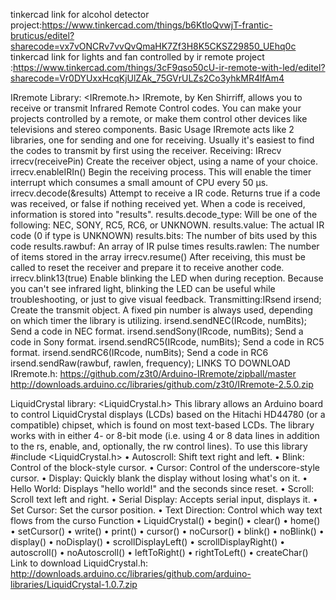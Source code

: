 tinkercad link for alcohol detector project:https://www.tinkercad.com/things/b6KtloQvwjT-frantic-bruticus/editel?sharecode=vx7vONCRv7vvQvQmaHK7Zf3H8K5CKSZ29850_UEhq0c
tinkercad link for lights and fan controlled by ir remote project :https://www.tinkercad.com/things/3cF9qso50cU-ir-remote-with-led/editel?sharecode=Vr0DYUxxHcqKjUlZAk_75GVrULZs2Co3yhkMR4lfAm4

IRremote Library:
<IRremote.h>
IRremote, by Ken Shirriff, allows you to receive or transmit Infrared Remote Control codes. You can make your projects controlled by a remote, or make them control other devices like televisions and stereo components.
Basic Usage
IRremote acts like 2 libraries, one for sending and one for receiving. Usually it's easiest to find the codes to transmit by first using the receiver.
Receiving:
IRrecv irrecv(receivePin)
Create the receiver object, using a name of your choice.
irrecv.enableIRIn()
Begin the receiving process. This will enable the timer interrupt which consumes a small amount of CPU every 50 µs.
irrecv.decode(&results)
Attempt to receive a IR code. Returns true if a code was received, or false if nothing received yet. When a code is received, information is stored into "results".
results.decode_type: Will be one of the following: NEC, SONY, RC5, RC6, or UNKNOWN.
results.value: The actual IR code (0 if type is UNKNOWN)
results.bits: The number of bits used by this code
results.rawbuf: An array of IR pulse times
results.rawlen: The number of items stored in the array
irrecv.resume()
After receiving, this must be called to reset the receiver and prepare it to receive another code.
irrecv.blink13(true)
Enable blinking the LED when during reception. Because you can't see infrared light, blinking the LED can be useful while troubleshooting, or just to give visual feedback.
Transmitting:IRsend irsend;
Create the transmit object. A fixed pin number is always used, depending on which timer the library is utilizing.
irsend.sendNEC(IRcode, numBits);
Send a code in NEC format.
irsend.sendSony(IRcode, numBits);
Send a code in Sony format.
irsend.sendRC5(IRcode, numBits);
Send a code in RC5 format.
irsend.sendRC6(IRcode, numBits);
Send a code in RC6
irsend.sendRaw(rawbuf, rawlen, frequency);
LINKS TO DOWNLOAD IRremote.h:
https://github.com/z3t0/Arduino-IRremote/zipball/master
http://downloads.arduino.cc/libraries/github.com/z3t0/IRremote-2.5.0.zip


LiquidCrystal  library:
<LiquidCrystal.h>
This library allows an Arduino board to control LiquidCrystal displays (LCDs) based on the Hitachi HD44780 (or a compatible) chipset, which is found on most text-based LCDs. The library works with in either 4- or 8-bit mode (i.e. using 4 or 8 data lines in addition to the rs, enable, and, optionally, the rw control lines).
To use this library
#include <LiquidCrystal.h>
•  Autoscroll: Shift text right and left.
•  Blink: Control of the block-style cursor.
•  Cursor: Control of the underscore-style cursor.
•  Display: Quickly blank the display without losing what's on it.
•  Hello World: Displays "hello world!" and the seconds since reset.
•  Scroll: Scroll text left and right.
•  Serial Display: Accepts serial input, displays it.
•  Set Cursor: Set the cursor position.
•  Text Direction: Control which way text flows from the curso
Function
•	LiquidCrystal()
•	begin()
•	clear()
•	home()
•	setCursor()
•	write()
•	print()
•	cursor()
•	noCursor()
•	blink()
•	noBlink()
•	display()
•	noDisplay()
•	scrollDisplayLeft()
•	scrollDisplayRight()
•	autoscroll()
•	noAutoscroll()
•	leftToRight()
•	rightToLeft()
•	createChar()
Link to download LiquidCrystal.h:
http://downloads.arduino.cc/libraries/github.com/arduino-libraries/LiquidCrystal-1.0.7.zip

